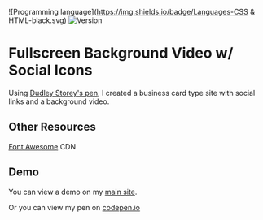 ![Programming language](https://img.shields.io/badge/Languages-CSS & HTML-black.svg)
![Version](https://img.shields.io/badge/Version-1.2-blue.svg)

# Fullscreen Background Video w/ Social Icons

Using [Dudley Storey's pen](http://codepen.io/dudleystorey/pen/knqyK), I created a business card type site with social links and a background video.

## Other Resources
[Font Awesome](https://fortawesome.github.io/Font-Awesome/) CDN

## Demo
You can view a demo on my [main site](http://mnl.space/dynamo).


Or you can view my pen on [codepen.io](http://codepen.io/manuelvargas1251/pen/mPJbbM)